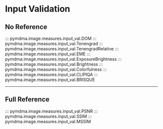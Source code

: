 # Input Validation

## No Reference

::: pymdma.image.measures.input_val.DOM
::: pymdma.image.measures.input_val.Tenengrad
::: pymdma.image.measures.input_val.TenengradRelative
::: pymdma.image.measures.input_val.EME
::: pymdma.image.measures.input_val.ExposureBrightness
::: pymdma.image.measures.input_val.Brightness
::: pymdma.image.measures.input_val.Colorfulness
::: pymdma.image.measures.input_val.CLIPIQA
::: pymdma.image.measures.input_val.BRISQUE

______________________________________________________________________

## Full Reference

::: pymdma.image.measures.input_val.PSNR
::: pymdma.image.measures.input_val.SSIM
::: pymdma.image.measures.input_val.MSSIM
